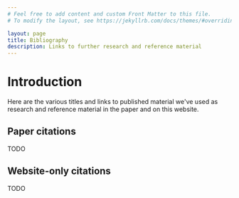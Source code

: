 ```yaml
---
# Feel free to add content and custom Front Matter to this file.
# To modify the layout, see https://jekyllrb.com/docs/themes/#overriding-theme-defaults

layout: page
title: Bibliography
description: Links to further research and reference material
---
```


# Introduction

Here are the various titles and links to published material we've used as research
and reference material in the paper and on this website.

## Paper citations

TODO

## Website-only citations

TODO
